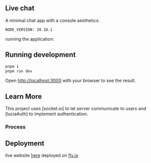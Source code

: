 ## Live chat

A minimal chat app with a console aesthetics.

`NODE_VERSION: 20.18.1`

running the application:

## Running development

```bash
pnpm i
pnpm run dev
```

Open [http://localhost:3000](http://localhost:3000) with your browser to see the result.

## Learn More

This project uses [socket.io] to let server communicate to users and [luciaAuth] to implement authentication.

### Process

## Deployment

live website [here](https://live-chat-billowing-rain-2283.fly.dev/)
deployed on [fly.io](https://fly.io/)
